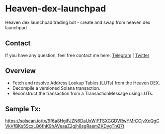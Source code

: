 # Heaven-dex-launchpad

Heaven dex launchpad trading bot - create and swap from heaven dex launchpad

## Contact

If you have any question, feel free contact me here: [Telegram](https://t.me/satscorder) | [Twitter](https://x.com/satcorder33)

## Overview

* Fetch and resolve Address Lookup Tables (LUTs) from the Heaven DEX.
* Decompile a versioned Solana transaction.
* Reconstruct the transaction from a TransactionMessage using LUTs.

## Sample Tx:

https://solscan.io/tx/9f6a8HgiFJZN6DaUxWiFTSXGGDVRwYMrCCjvXcQgCVkVfBKs5ScxLQ6fhK9hAVeaaZ2gjh8sgRaemZKDygThQ7t

